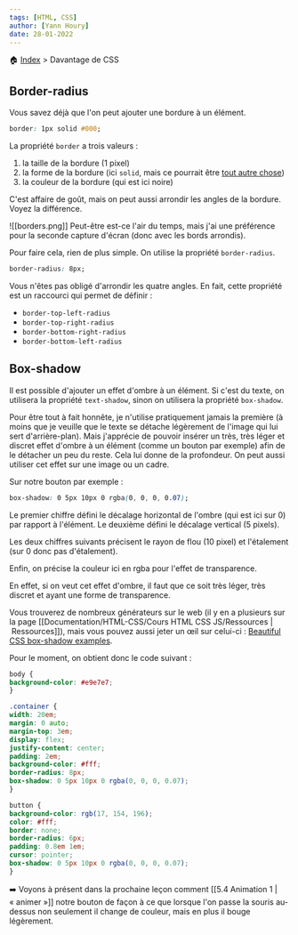 ```yaml
---
tags: [HTML, CSS]
author: [Yann Houry]
date: 28-01-2022
---
```


🏠 [Index](https://github.com/YannHY/html-css-js/blob/main/index.md) > Davantage de CSS

## Border-radius
Vous savez déjà que l'on peut ajouter une bordure à un élément.

```CSS
border: 1px solid #000;
```

La propriété `border` a trois valeurs :

1. la taille de la bordure (1 pixel)
2. la forme de la bordure (ici `solid`, mais ce pourrait être [tout autre chose](https://www.w3schools.com/css/css_border.asp))
3. la couleur de la bordure (qui est ici noire)

C'est affaire de goût, mais on peut aussi arrondir les angles de la bordure. Voyez la différence.

![[borders.png]]
Peut-être est-ce l'air du temps, mais j'ai une préférence pour la seconde capture d'écran (donc avec les bords arrondis).

Pour faire cela, rien de plus simple. On utilise la propriété `border-radius`.

```CSS
border-radius: 8px;
```

Vous n'êtes pas obligé d'arrondir les quatre angles. En fait, cette propriété est un raccourci qui permet de définir :

- `border-top-left-radius`
- `border-top-right-radius`
- `border-bottom-right-radius`
- `border-bottom-left-radius`

## Box-shadow
Il est possible d'ajouter un effet d'ombre à un élément. Si c'est du texte, on utilisera la propriété `text-shadow`, sinon on utilisera la propriété `box-shadow`.

Pour être tout à fait honnête, je n'utilise pratiquement jamais la première (à moins que je veuille que le texte se détache légèrement de l'image qui lui sert d'arrière-plan). Mais j'apprécie de pouvoir insérer un très, très léger et discret effet d'ombre à un élément (comme un bouton par exemple) afin de le détacher un peu du reste. Cela lui donne de la profondeur. On peut aussi utiliser cet effet sur une image ou un cadre.

Sur notre bouton par exemple :

```CSS
box-shadow: 0 5px 10px 0 rgba(0, 0, 0, 0.07);
```

Le premier chiffre défini le décalage horizontal de l'ombre (qui est ici sur 0) par rapport à l'élément. Le deuxième défini le décalage vertical (5 pixels).

Les deux chiffres suivants précisent le rayon de flou (10 pixel) et l'étalement (sur 0 donc pas d'étalement).

Enfin, on précise la couleur ici en rgba pour l'effet de transparence. 

En effet, si on veut cet effet d'ombre, il faut que ce soit très léger, très discret et ayant une forme de transparence.

Vous trouverez de nombreux générateurs sur le web (il y en a plusieurs sur la page [[Documentation/HTML-CSS/Cours HTML CSS JS/Ressources | Ressources]]), mais vous pouvez aussi jeter un œil sur celui-ci : [Beautiful CSS box-shadow examples](https://getcssscan.com/css-box-shadow-examples).

Pour le moment, on obtient donc le code suivant :

```CSS
body {
background-color: #e9e7e7;
}

.container {
width: 20em;
margin: 0 auto;
margin-top: 3em;
display: flex;
justify-content: center;
padding: 2em;
background-color: #fff;
border-radius: 8px;
box-shadow: 0 5px 10px 0 rgba(0, 0, 0, 0.07);
}

button {
background-color: rgb(17, 154, 196);
color: #fff;
border: none;
border-radius: 6px;
padding: 0.8em 1em;
cursor: pointer;
box-shadow: 0 5px 10px 0 rgba(0, 0, 0, 0.07);
}
```

➡️ Voyons à présent dans la prochaine leçon comment [[5.4 Animation 1 | « animer »]] notre bouton de façon à ce que lorsque l'on passe la souris au-dessus non seulement il change de couleur, mais en plus il bouge légèrement.

